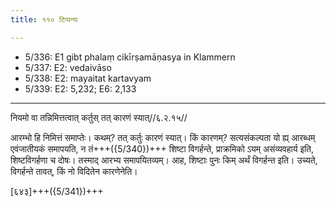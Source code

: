 ```yaml
---
title: ११० टिप्पन्यः

---
```

- 5/336: E1 gibt phalaṃ cikīrṣamāṇasya in Klammern
- 5/337: E2: vedaivāso
- 5/338: E2: mayaitat kartavyam
- 5/339: E2: 5,232; E6: 2,133

____________________________________________


नियमो वा तन्निमित्तत्वात् कर्तुस् तत् कारणं स्यात्//६.२.१५//

आरम्भो हि निमित्तं समाप्तेः। कथम्? तत् कर्तुः कारणं स्यात्। किं कारणम्? सत्यसंकल्पता यो ह्य् आरब्धम् एवंजातीयकं समापयति, न तं+++({5/340})+++ शिष्टा विगर्हन्ते, प्राक्रमिको ऽयम् असंव्यवहार्य इति, शिष्टविगर्हणा च दोषः। तस्माद् आरभ्य समापयितव्यम्। आह, शिष्टाः पुनः किम् अर्थं विगर्हन्त इति। उच्यते, विगर्हन्ते तावत्, किं नो विदितेन कारणेनेति।

[६४३]+++({5/341})+++
